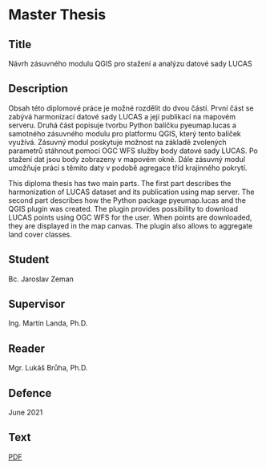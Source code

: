# Master Thesis

## Title

Návrh zásuvného modulu QGIS pro stažení a analýzu datové sady LUCAS

## Description

Obsah této diplomové práce je možné rozdělit do dvou částí. První část
se zabývá harmonizací datové sady LUCAS a její publikací na mapovém
serveru. Druhá část popisuje tvorbu Python balíčku pyeumap.lucas a
samotného zásuvného modulu pro platformu QGIS, který tento balíček
využívá.  Zásuvný modul poskytuje možnost na základě zvolených
parametrů stáhnout pomocí OGC WFS služby body datové sady LUCAS. Po
stažení dat jsou body zobrazeny v mapovém okně. Dále zásuvný modul
umožňuje práci s těmito daty v podobě agregace tříd krajinného
pokrytí.

This diploma thesis has two main parts. The first part describes the
harmonization of LUCAS dataset and its publication using map
server. The second part describes how the Python package pyeumap.lucas
and the QGIS plugin was created.  The plugin provides possibility to
download LUCAS points using OGC WFS for the user. When points are
downloaded, they are displayed in the map canvas. The plugin also
allows to aggregate land cover classes.

## Student

Bc. Jaroslav Zeman

## Supervisor

Ing. Martin Landa, Ph.D.

## Reader

Mgr. Lukáš Brůha, Ph.D.

## Defence

June 2021

## Text

[PDF](text/jaroslav-zeman-dp-2021.pdf)
